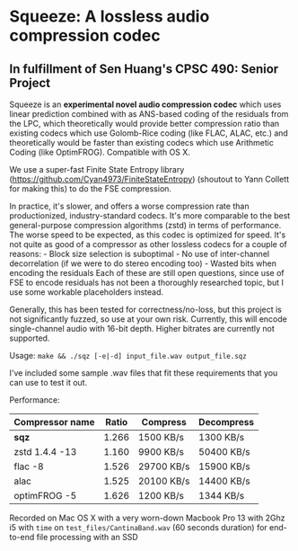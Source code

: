 # Squeeze: A lossless audio compression codec
## In fulfillment of Sen Huang's CPSC 490: Senior Project

Squeeze is an **experimental novel audio compression codec** which uses linear prediction combined with
as ANS-based coding of the residuals from the LPC, which theoretically would provide better compression ratio
than existing codecs which use Golomb-Rice coding (like FLAC, ALAC, etc.) and theoretically would be faster
than existing codecs which use Arithmetic Coding (like OptimFROG). Compatible with OS X.

We use a super-fast Finite State Entropy library (https://github.com/Cyan4973/FiniteStateEntropy) (shoutout to Yann Collett for making this)
to do the FSE compression.

In practice, it's slower, and offers a worse compression rate than productionized, industry-standard codecs. It's more comparable to the best general-purpose compression algorithms (zstd) in terms of performance. The worse speed
to be expected, as this codec is optimized for speed. It's not quite as good of a compressor as other lossless
codecs for a couple of reasons:
    - Block size selection is suboptimal
    - No use of inter-channel decorrelation (if we were to do stereo encoding too)
    - Wasted bits when encoding the residuals
Each of these are still open questions, since use of FSE to encode residuals has not been a thoroughly researched
topic, but I use some workable placeholders instead.

Generally, this has been tested for correctness/no-loss, but this project is not
significantly fuzzed, so use at your own risk. Currently, this will encode single-channel audio with 16-bit depth. Higher bitrates are currently not supported.

Usage:
`make && ./sqz [-e|-d] input_file.wav output_file.sqz`

I've included some sample .wav files that fit these requirements that you can use to test it out.

Performance:

| Compressor name         | Ratio  |  Compress    |  Decompress  |
| ---------------         |--------|--------------|--------------|
| **sqz**                 | 1.266  |   1500 KB/s  |   1300 KB/s  |
| zstd 1.4.4 -13          | 1.160  |   9900 KB/s  |   50400 KB/s |
| flac -8                 | 1.526  |   29700 KB/s |   15900 KB/s |
| alac                    | 1.525  |   20100 KB/s |   14400 KB/s |
| optimFROG -5            | 1.626  |   1200 KB/s  |   1344 KB/s  |

Recorded on Mac OS X with a very worn-down Macbook Pro 13 with 2Ghz i5 with `time` on
`test_files/CantinaBand.wav` (60 seconds duration) for end-to-end file processing with an SSD